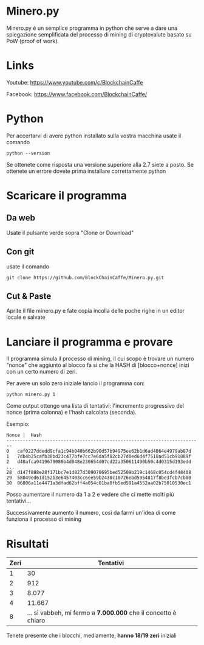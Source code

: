 # Minero.py
Minero.py è un semplice programma in python che serve a dare una spiegazione semplificata del processo di mining di cryptovalute basato su PoW (proof of work).


# Links
Youtube:  https://www.youtube.com/c/BlockchainCaffe

Facebook: https://www.facebook.com/BlockchainCaffe/


# Python
Per accertarvi di avere python installato sulla vostra macchina usate il comando
```
python --version
```
Se ottenete come risposta una versione superiore alla 2.7 siete a posto. Se ottenete un errore dovete prima installare correttamente python

# Scaricare il programma

## Da web
Usate il pulsante verde sopra "Clone or Download"
## Con git
usate il comando 
```
git clone https://github.com/BlockChainCaffe/Minero.py.git
```

## Cut & Paste
Aprite il file minero.py e fate copia incolla delle poche righe in un editor locale e salvate

# Lanciare il programma e provare
Il programma simula il processo di mining, il cui scopo è trovare un numero "nonce" che aggiunto al blocco fa si che la HASH di [blocco+nonce] inizi con un certo numero di zeri.

Per avere un solo zero iniziale lancio il programma con:
```
python minero.py 1
```
Come output ottengo una lista di tentativi: l'incremento progressivo del nonce (prima colonna) e l'hash calcolata (seconda).

Esempio:

``` 
Nonce |  Hash
------------------------------------------------------------------------
0 	caf0227ddedd9cfa1c94b040b662b90d57b94975ee62b1d6ad4864e4979ab87d
1 	7db4b25cafb38bd23c477bfe7cc7e6da5f82cb27d0ed6d4f7518ad51cb91089f
2 	d40afca9419679080b4d048e230654d07cd22a350611490b50c4d0315d193edd
...
28 	d147f888e28f171bc7e1d827d309070695bed52509b219c1468c054cd4f48408
29 	58049ed61d152b3e6457403cc6ee59b2430c10726ebd5954817f8be3fcb7cb00
30 	06806a11e4471a3dfad62bff4a054c01ba0fb5ed591a4552aa02b75010530ec1
```


Posso aumentare il numero da 1 a 2 e vedere che ci mette molti più tentativi...

Successivamente aumento il numero, così da farmi un'idea di come funziona il processo di mining

# Risultati

|Zeri | Tentativi|
|-----|----------------|
|1 | 30|
|2 | 912|
|3 | 8.077|
|4 | 11.667|
|8 | ... si vabbeh, mi fermo a **7.000.000** che il concetto è chiaro|

Tenete presente che i blocchi, mediamente, **hanno 18/19 zeri** iniziali
